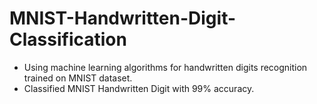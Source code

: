 # MNIST-Handwritten-Digit-Classification

- Using machine learning algorithms for handwritten digits recognition trained on MNIST dataset.
- Classified MNIST Handwritten Digit with 99% accuracy.
